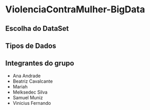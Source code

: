 # ViolenciaContraMulher-BigData

<h2>Escolha do DataSet</h2>










<h2>Tipos de Dados</h2>

<h2>Integrantes do grupo</h2>
<ul>
  <li>Ana Andrade</li>
  <li>Beatriz Cavalcante</li>
  <li>Mariah </li>
  <li>Melksedec Silva</li>
  <li>Samuel Muniz</li>
  <li>Vinicius Fernando</li>
</ul>
